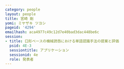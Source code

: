 ```yaml
---
category: people
layout: people
title: 宮崎 剛
yomi: ミヤザキ ツヨシ
pageid: '4294'
emailhash: aca4977c49c12d7e40bad3dac448be6c
session:
- title: 口形ベースの機械読唇における単語認識手法の提案と評価
  psid: 4E-3
  sessiontitle: アプリケーション
  sessionid: 4e
  role: 発表者
---
```

